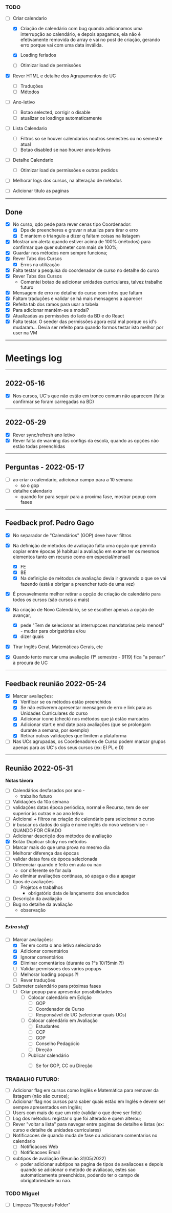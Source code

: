 
### TODO

- [ ] Criar calendario
    - [x] Criação de calendário com bug quando adicionamos uma interrupção ao calendário, e depois apagamos, ela não é efetivamente removida do array e vai no post de criação, gerando erro porque vai com uma data inválida.
    - [x] Loading feriados
    - [ ] Otimizar load de permissões


- [X] Rever HTML e detalhe dos Agrupamentos de UC
    - [ ] Traduções
    - [ ] Métodos

- [ ] Ano-letivo
  - [ ] Botao selected, corrigir o disable
  - [ ] atualizar os loadings automaticamente

- [ ] Lista Calendario
    - [ ] Filtros so se houver calendarios noutros semestres ou no semestre atual
    - [ ] Botao disabled se nao houver anos-letivos

- [ ] Detalhe Calendario
    - [ ] Otimizar load de permissões e outros pedidos


- [ ] Melhorar logs dos cursos, na alteração de métodos


- [ ] Adicionar titulo as paginas

---
## Done
- [x] No curso, qdo pede para rever cenas tipo Coordenador:
    - [x]  Dps de preencheres e gravar n atualiza para tirar o erro
    - [x]  E mantem o triangulo a dizer q faltam coisas na listagem
- [x] Mostrar um alerta quando estiver acima de 100% (métodos) para confirmar que quer submeter com mais de 100%;
- [x] Guardar nos métodos nem sempre funciona;
- [x] Rever Tabs dos Cursos
    - [x] Erros na utilização
- [x] Falta testar a pesquisa do coordenador de curso no detalhe do curso
- [x] Rever Tabs dos Cursos
    - Comentei botao de adicionar unidades curriculares, talvez trabalho futuro
- [x] Mensagem de erro no detalhe do curso com infos que faltam
- [x] Faltam traduções e validar se há mais mensagens a aparecer
- [x] Refeita tab dos ramos para usar a tabela
- [x] Para adicionar mantém-se a modal?
- [x] Atualizadas as permissões do lado da BD e do React
- [x] Falta testar. O seeder das permissões agora está mal porque os id's mudaram... Devia ser refeito para quando formos testar isto melhor por user na VM
--- 

# Meetings log

---
## 2022-05-16
- [x] Nos cursos, UC's que não estão em tronco comum não aparecem (falta confirmar se foram carregadas na BD)
---
## 2022-05-29
- [x] Rever sync/refresh ano letivo
- [x] Rever falta de warning das configs da escola, quando as opções não estão todas preenchidas
---
## Perguntas - 2022-05-17
- [ ] ao criar o calendario, adicionar campo para a 10 semana
    - so o gop
- [ ] detalhe calendario
    - quando for para seguir para a proxima fase, mostrar popup com fases

----
## Feedback prof. Pedro Gago
- [x] No separador de "Calendários" (GOP) deve haver filtros


- [x] Na definição de métodos de avaliação falta uma opção que permita copiar entre épocas (é habitual a avaliação em exame ter os mesmos elementos tanto em recurso como em especial/mensal)
    - [x] FE
    - [x] BE
    - [x] Na definição de métodos de avaliação devia ir gravando o que se vai fazendo (está a obrigar a preencher tudo de uma vez)
- [x] É provavelmente melhor retirar a opção de criação de calendário para todos os cursos (são cursos a mais)
- [X] Na criação de Novo Calendário, se se escolher apenas a opção de avançar,
    - [x] pede "Tem de selecionar as interrupcoes mandatorias pelo menos!" - mudar para obrigatórias e/ou
    - [x] dizer quais
- [x] Tirar Inglês Geral, Matemáticas Gerais, etc
- [x] Quando tento marcar uma avaliação (1º semestre - 9119) fica "a pensar" à procura de UC

---
## Feedback reunião 2022-05-24
- [x] Marcar avaliações:
    - [x] Verificar se os métodos estão preenchidos
    - [x] Se não estiverem apresentar mensagem de erro e link para as Unidades Curriculares do curso
    - [X] Adicionar icone (check) nos métodos que já estão marcados
    - [x] Adicionar start e end date para avaliações (que se prolongam durante a semana, por exemplo)
    - [x] Retirar outras validações que limitem a plataforma
- [ ] Nas UCs agrupadas, os Coordenadores de Curso podem marcar grupos apenas para as UC's dos seus cursos (ex: EI PL e D)

---
## Reunião 2022-05-31
**Notas távora**
- [ ] Calendários desfasados por ano -
    - trabalho futuro
- [ ] Validações da 10a semana
- [ ] validações datas época periódica, normal e Recurso, tem de ser superior às outras e ao ano letivo
- [ ] Adicional + filtros na criação de calendário para selecionar o curso
- [ ] ir buscar os dados do sigla e nome inglês do novo webservice - QUANDO FOR CRIADO
- [ ] Adicionar descrição dos métodos de avaliação
- [X] Botão Duplicar sticky nos métodos
- [ ] Marcar mais do que uma prova no mesmo dia
- [ ] Melhorar diferença das épocas
- [ ] validar datas fora de época selecionada
- [ ] Diferenciar quando é feito em aula ou nao
    - cor diferente se for aula
- [ ] Ao eliminar avaliações contínuas, só apaga o dia a apagar
- [ ] tipos de avaliações
    - [ ] Projetos e trabalhos
        - obrigatório data de lançamento dos enunciados
- [ ] Descrição da avaliação
- [ ] Bug no detalhe da avaliação
    - observação

---

##### Extra stuff
- [ ] Marcar avaliações:
    - [x] Ter em conta o ano letivo selecionado
    - [x] Adicionar comentários
    - [x] Ignorar comentários
    - [x] Eliminar comentários (durante os 1ºs 10/15min ?!)
    - [ ] Validar permissoes dos vários popups
    - [ ] Melhorar loading popups ?!
    - [ ] Rever traduções

- [ ] Submeter calendário para próximas fases
    - [ ] Criar popup para apresentar possibilidades
        - [ ] Colocar calendário em Edição
            - [ ] GOP
            - [ ] Coordenador de Curso
            - [ ] Responsável de UC (selecionar quais UCs)
        - [ ] Colocar calendário em Avaliação
            - [ ] Estudantes
            - [ ] CCP
            - [ ] GOP
            - [ ] Conselho Pedagócio
            - [ ] Direção
        - [ ] Publicar calendário
            - [ ] Se for GOP, CC ou Direção



### TRABALHO FUTURO:
- [ ] Adicionar flag em cursos como Inglês e Matemática para remover da listagem (não são cursos);
- [ ] Adicionar flag nos cursos para saber quais estão em Inglês e devem ser sempre apresentados em Inglês;
- [ ] Users com mais do que um role (validar o que deve ser feito)
- [ ] Log dos métodos: registar o que foi alterado e quem alterou;
- [ ] Rever "voltar a lista" para navegar entre paginas de detalhe e listas (ex: curso e detalhe de unidades curriculares)
- [ ] Notificacoes de quando muda de fase ou adicionam  comentarios no calendario
    - [ ] Notificacoes Web
    - [ ] Notificacoes Email
- [ ] subtipos de avaliação (Reunião 31/05/2022)
    - poder adicionar subtipos na pagina de tipos de avaliacoes e depois quando se adicionar o metodo de avaliacao,
      estes sao automaticamente preenchidos, podendo ter o campo de obrigatoriedade ou nao.


### TODO Miguel
- [ ] Limpeza "Requests Folder"

